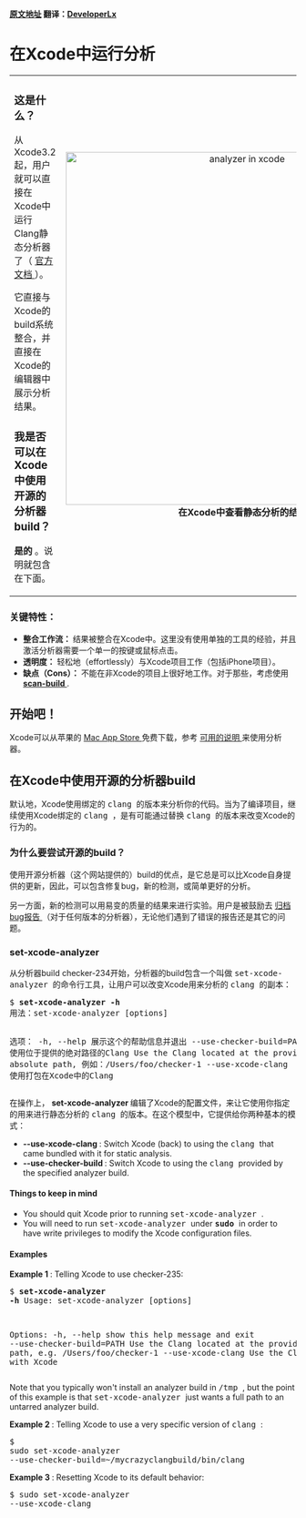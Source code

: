 #### [原文地址](http://clang-analyzer.llvm.org/xcode.html) 翻译：[DeveloperLx](http://weibo.com/DeveloperLx)

<div id="content">
    <h1>
    	在Xcode中运行分析
    </h1>
    <table style="margin-top:0px" width="100%" border="0" cellpadding="0px"
    cellspacing="0">
        <tbody>
            <tr>
                <td>
                    <h3>
                        这是什么？
                    </h3>
                    <p>
                        从Xcode3.2起，用户就可以直接在Xcode中运行Clang静态分析器了（
                        <a href="https://developer.apple.com/library/ios/recipes/xcode_help-source_editor/chapters/Analyze.html#//apple_ref/doc/uid/TP40009975-CH4-SW1">
                            官方文档
                        </a>
                        ）。
                    </p>
                    <p>
                        它直接与Xcode的build系统整合，并直接在Xcode的编辑器中展示分析结果。
                    </p>
                    <h3>
                        我是否可以在Xcode中使用开源的分析器build？
                    </h3>
                    <p>
                        <b>
                            是的
                        </b>
                        。说明就包含在下面。
                    </p>
                </td>
                <td style="padding-left:10px; text-align:center">
                    <a href="http://clang-analyzer.llvm.org/images/analyzer_xcode.png">
                        <img src="http://clang-analyzer.llvm.org/images/analyzer_xcode.png" width="620px" alt="analyzer in xcode">
                    </a>
                    <br>
                    <b>
                        在Xcode中查看静态分析的结果
                    </b>
                </td>
            </tr>
        </tbody>
    </table>
    <h3>
        关键特性：
    </h3>
    <ul>
        <li>
            <b>
                整合工作流：
            </b>
            结果被整合在Xcode中。这里没有使用单独的工具的经验，并且激活分析器需要一个单一的按键或鼠标点击。
        </li>
        <li>
            <b>
                透明度：
            </b>
            轻松地（effortlessly）与Xcode项目工作（包括iPhone项目）。
        </li>
        <li>
            <b>
                缺点（Cons）：
            </b>
            不能在非Xcode的项目上很好地工作。对于那些，考虑使用
            <a href="http://clang-analyzer.llvm.org/scan-build.html">
                <b>
                    scan-build
                </b>
            </a>
            .
        </li>
    </ul>
    <h2>
        开始吧！
    </h2>
    <p>
        Xcode可以从苹果的
        <a href="https://itunes.apple.com/us/app/xcode/id497799835?mt=12">
            Mac App Store
        </a>
        免费下载，参考
        <a href="https://developer.apple.com/library/ios/recipes/xcode_help-source_editor/chapters/Analyze.html#//apple_ref/doc/uid/TP40009975-CH4-SW1">
            可用的说明
        </a>
        来使用分析器。
    </p>
    <h2>
        在Xcode中使用开源的分析器build
    </h2>
    <p>
        默认地，Xcode使用绑定的
        <tt>
            clang
        </tt>
        的版本来分析你的代码。当为了编译项目，继续使用Xcode绑定的
        <tt>
            clang
        </tt>
        ，是有可能通过替换
        <tt>
            clang
        </tt>
        的版本来改变Xcode的行为的。
    </p>
    <h3>
        为什么要尝试开源的build？
    </h3>
    <p>
        使用开源分析器（这个网站提供的）build的优点，是它总是可以比Xcode自身提供的更新，因此，可以包含修复bug，新的检测，或简单更好的分析。
    </p>
    <p>
        另一方面，新的检测可以用易变的质量的结果来进行实验。用户是被鼓励去
        <a href="http://clang-analyzer.llvm.org/filing_bugs.html">
            归档bug报告
        </a>
        （对于任何版本的分析器），无论他们遇到了错误的报告还是其它的问题。
    </p>
    <h3>
        set-xcode-analyzer
    </h3>
    <p>
        从分析器build checker-234开始，分析器的build包含一个叫做
        <tt>
            set-xcode-analyzer
        </tt>
        的命令行工具，让用户可以改变Xcode用来分析的
        <tt>
            clang
        </tt>
        的副本：
    </p>
    <pre class="code_example">$ <b>set-xcode-analyzer -h</b>
用法：set-xcode-analyzer [options]

选项：
  -h, --help            展示这个的帮助信息并退出
  --use-checker-build=PATH
                        使用位于提供的绝对路径的Clang
                        Use the Clang located at the provided absolute path,
                        例如：/Users/foo/checker-1
  --use-xcode-clang     使用打包在Xcode中的Clang
</pre>
    <p>
        在操作上，
        <b>
            set-xcode-analyzer
        </b>
        编辑了Xcode的配置文件，来让它使用你指定的用来进行静态分析的
        <tt>
            clang
        </tt>
        的版本。在这个模型中，它提供给你两种基本的模式：
    </p>
    <ul>
        <li>
            <b>
                --use-xcode-clang
            </b>
            : Switch Xcode (back) to using the
            <tt>
                clang
            </tt>
            that came bundled with it for static analysis.
        </li>
        <li>
            <b>
                --use-checker-build
            </b>
            : Switch Xcode to using the
            <tt>
                clang
            </tt>
            provided by the specified analyzer build.
        </li>
    </ul>
    <h4>
        Things to keep in mind
    </h4>
    <ul>
        <li>
            You should quit Xcode prior to running
            <tt>
                set-xcode-analyzer
            </tt>
            .
        </li>
        <li>
            You will need to run
            <tt>
                set-xcode-analyzer
            </tt>
            under
            <b>
                <tt>
                    sudo
                </tt>
            </b>
            in order to have write privileges to modify the Xcode configuration files.
        </li>
    </ul>
    <h4>
        Examples
    </h4>
    <p>
        <b>
            Example 1
        </b>
        : Telling Xcode to use checker-235:
    </p>
    <pre class="code_example">$ <b>set-xcode-analyzer -h</b>
Usage: set-xcode-analyzer [options]

Options:
  -h, --help            show this help message and exit
  --use-checker-build=PATH
                        Use the Clang located at the provided absolute path,
                        e.g. /Users/foo/checker-1
  --use-xcode-clang     Use the Clang bundled with Xcode
</pre>
    <p>
        Note that you typically won't install an analyzer build in
        <tt>
            /tmp
        </tt>
        , but the point of this example is that
        <tt>
            set-xcode-analyzer
        </tt>
        just wants a full path to an untarred analyzer build.
    </p>
    <p>
        <b>
            Example 2
        </b>
        : Telling Xcode to use a very specific version of
        <tt>
            clang
        </tt>
        :
    </p>
    <pre class="code_example">$ sudo set-xcode-analyzer --use-checker-build=~/mycrazyclangbuild/bin/clang
</pre>
    <p>
        <b>
            Example 3
        </b>
        : Resetting Xcode to its default behavior:
    </p>
    <pre class="code_example">$ sudo set-xcode-analyzer --use-xcode-clang</pre>
</div>
